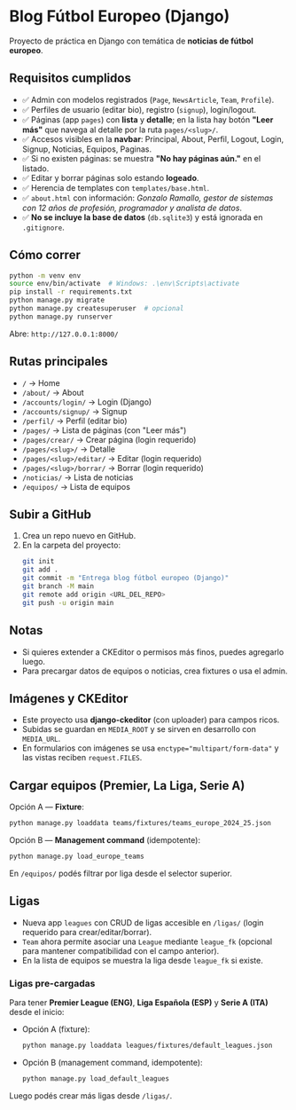 
# Blog Fútbol Europeo (Django)

Proyecto de práctica en Django con temática de **noticias de fútbol europeo**.

## Requisitos cumplidos
- ✅ Admin con modelos registrados (`Page`, `NewsArticle`, `Team`, `Profile`).
- ✅ Perfiles de usuario (editar bio), registro (`signup`), login/logout.
- ✅ Páginas (app `pages`) con **lista** y **detalle**; en la lista hay botón **"Leer más"** que navega al detalle por la ruta `pages/<slug>/`.
- ✅ Accesos visibles en la **navbar**: Principal, About, Perfil, Logout, Login, Signup, Noticias, Equipos, Paginas.
- ✅ Si no existen páginas: se muestra **"No hay páginas aún."** en el listado.
- ✅ Editar y borrar páginas solo estando **logeado**.
- ✅ Herencia de templates con `templates/base.html`.
- ✅ `about.html` con información: *Gonzalo Ramallo, gestor de sistemas con 12 años de profesión, programador y analista de datos*.
- ✅ **No se incluye la base de datos** (`db.sqlite3`) y está ignorada en `.gitignore`.

## Cómo correr
```bash
python -m venv env
source env/bin/activate  # Windows: .\env\Scripts\activate
pip install -r requirements.txt
python manage.py migrate
python manage.py createsuperuser  # opcional
python manage.py runserver
```

Abre: `http://127.0.0.1:8000/`

## Rutas principales
- `/` → Home
- `/about/` → About
- `/accounts/login/` → Login (Django)
- `/accounts/signup/` → Signup
- `/perfil/` → Perfil (editar bio)
- `/pages/` → Lista de páginas (con "Leer más")
- `/pages/crear/` → Crear página (login requerido)
- `/pages/<slug>/` → Detalle
- `/pages/<slug>/editar/` → Editar (login requerido)
- `/pages/<slug>/borrar/` → Borrar (login requerido)
- `/noticias/` → Lista de noticias
- `/equipos/` → Lista de equipos

## Subir a GitHub
1. Crea un repo nuevo en GitHub.
2. En la carpeta del proyecto:
   ```bash
   git init
   git add .
   git commit -m "Entrega blog fútbol europeo (Django)"
   git branch -M main
   git remote add origin <URL_DEL_REPO>
   git push -u origin main
   ```

## Notas
- Si quieres extender a CKEditor o permisos más finos, puedes agregarlo luego.
- Para precargar datos de equipos o noticias, crea fixtures o usa el admin.


## Imágenes y CKEditor
- Este proyecto usa **django-ckeditor** (con uploader) para campos ricos.
- Subidas se guardan en `MEDIA_ROOT` y se sirven en desarrollo con `MEDIA_URL`.
- En formularios con imágenes se usa `enctype="multipart/form-data"` y las vistas reciben `request.FILES`.


## Cargar equipos (Premier, La Liga, Serie A)
Opción A — **Fixture**:
```bash
python manage.py loaddata teams/fixtures/teams_europe_2024_25.json
```

Opción B — **Management command** (idempotente):
```bash
python manage.py load_europe_teams
```

En `/equipos/` podés filtrar por liga desde el selector superior.


## Ligas
- Nueva app `leagues` con CRUD de ligas accesible en `/ligas/` (login requerido para crear/editar/borrar).
- `Team` ahora permite asociar una `League` mediante `league_fk` (opcional para mantener compatibilidad con el campo anterior).
- En la lista de equipos se muestra la liga desde `league_fk` si existe.


### Ligas pre-cargadas
Para tener **Premier League (ENG)**, **Liga Española (ESP)** y **Serie A (ITA)** desde el inicio:
- Opción A (fixture):
  ```bash
  python manage.py loaddata leagues/fixtures/default_leagues.json
  ```
- Opción B (management command, idempotente):
  ```bash
  python manage.py load_default_leagues
  ```
Luego podés crear más ligas desde `/ligas/`.
